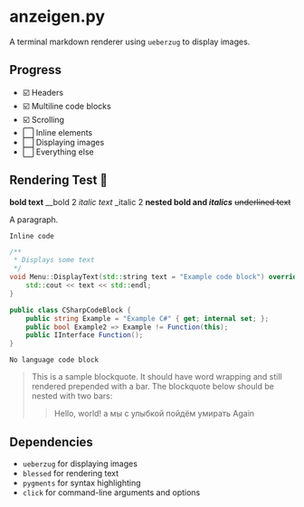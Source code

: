 # anzeigen.py

A terminal markdown renderer using `ueberzug` to display images.

## Progress

- ☑️  Headers
- ☑️  Multiline code blocks
- ☑️  Scrolling
- ⬜️ Inline elements
- ⬜️ Displaying images
- ⬜️ Everything else

## Rendering Test 🧋
**bold text**
__bold 2
*italic text*
_italic 2
**nested bold and *italics***
~~underlined text~~

A paragraph.

`Inline code`

```cpp
/**
 * Displays some text
 */
void Menu::DisplayText(std::string text = "Example code block") override {
    std::cout << text << std::endl;
}
```

```cs
public class CSharpCodeBlock {
    public string Example = "Example C#" { get; internal set; };
    public bool Example2 => Example != Function(this);
    public IInterface Function();
}
```

```
No language code block
```

> This is a sample blockquote. It should have word wrapping and still rendered prepended with a bar. The blockquote below should be nested with two bars:
> > Hello, world!
> а мы с улыбкой пойдём умирать
> > Again

## Dependencies
- `ueberzug` for displaying images
- `blessed` for rendering text
- `pygments` for syntax highlighting
- `click` for command-line arguments and options
